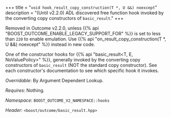 +++
title = "`void hook_result_copy_construction(T *, U &&) noexcept`"
description = "(Until v2.2.0) ADL discovered free function hook invoked by the converting copy constructors of `basic_result`."
+++

Removed in Outcome v2.2.0, unless {{% api "BOOST_OUTCOME_ENABLE_LEGACY_SUPPORT_FOR" %}} is set to less than `220` to
enable emulation. Use {{% api "on_result_copy_construction(T *, U &&) noexcept" %}} instead in new code.

One of the constructor hooks for {{% api "basic_result<T, E, NoValuePolicy>" %}}, generally invoked by the converting copy constructors of `basic_result` (NOT the standard copy constructor). See each constructor's documentation to see which specific hook it invokes.

*Overridable*: By Argument Dependent Lookup.

*Requires*: Nothing.

*Namespace*: `BOOST_OUTCOME_V2_NAMESPACE::hooks`

*Header*: `<boost/outcome/basic_result.hpp>`
